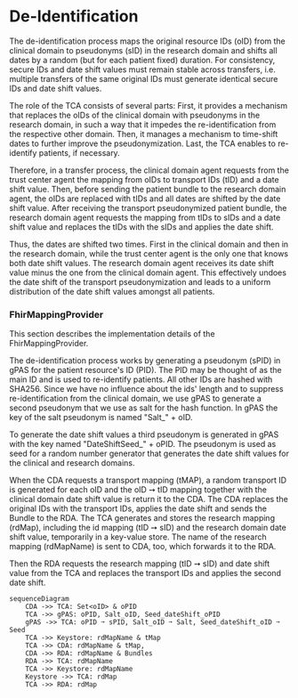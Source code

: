# De-Identification

The de-identification process maps the original resource IDs (oID) from the clinical domain to
pseudonyms (sID) in the research domain and shifts all dates by a random (but for each patient
fixed) duration.
For consistency, secure IDs and date shift values must remain stable across transfers, i.e.
multiple transfers of the same original IDs must generate identical secure IDs and date shift
values.

The role of the TCA consists of several parts:
First, it provides a mechanism that replaces the oIDs of the clinical domain with pseudonyms
in the research domain, in such a way that it impedes the re-identification
from the respective other domain.
Then, it manages a mechanism to time-shift dates to further improve the pseudonymization.
Last, the TCA enables to re-identify patients, if necessary.

Therefore, in a transfer process, the clinical domain agent requests from the trust center agent
the mapping from oIDs to transport IDs (tID) and a date shift value.
Then, before sending the patient bundle to the research domain agent,
the oIDs are replaced with tIDs and all dates are shifted by the date shift value.
After receiving the transport pseudonymized patient bundle, the research domain agent requests the
mapping from tIDs to sIDs and a date shift value and replaces the tIDs with the sIDs and applies
the date shift.

Thus, the dates are shifted two times.
First in the clinical domain and then in the research domain,
while the trust center agent is the only one that knows both date shift values.
The research domain agent receives its date shift value minus the one from the clinical domain
agent.
This effectively undoes the date shift of the transport pseudonymization
and leads to a uniform distribution of the date shift values amongst all patients.

### FhirMappingProvider

This section describes the implementation details of the FhirMappingProvider.

The de-identification process works by generating a pseudonym (sPID) in gPAS
for the patient resource's ID (PID).
The PID may be thought of as the main ID and is used to re-identify patients.
All other IDs are hashed with SHA256.
Since we have no influence about the ids' length
and to suppress re-identification from the clinical domain,
we use gPAS to generate a second pseudonym that we use as salt for the hash function.
In gPAS the key of the salt pseudonym is named "Salt_" + oID.

To generate the date shift values a third pseudonym is generated
in gPAS with the key named "DateShiftSeed_" + oPID.
The pseudonym is used as seed for a random number generator that generates the date shift values for
the clinical and research domains.

When the CDA requests a transport mapping (tMAP),
a random transport ID is generated for each oID and the oID ➙ tID mapping
together with the clinical domain date shift value is return it to the CDA.
The CDA replaces the original IDs with the transport IDs,
applies the date shift and sends the Bundle to the RDA.
The TCA generates and stores the research mapping (rdMap),
including the id mapping (tID ➙ sID) and the research domain date shift value,
temporarily in a key-value store.
The name of the research mapping (rdMapName) is sent to CDA, too, which forwards it to the RDA.

Then the RDA requests the research mapping (tID ➙ sID) and date shift value from the TCA
and replaces the transport IDs and applies the second date shift.

```mermaid
sequenceDiagram
    CDA ->> TCA: Set<oID> & oPID
    TCA ->> gPAS: oPID, Salt_oID, Seed_dateShift_oPID
    gPAS ->> TCA: oPID ➙ sPID, Salt_oID ➙ Salt, Seed_dateShift_oID ➙ Seed
    TCA ->> Keystore: rdMapName & tMap
    TCA ->> CDA: rdMapName & tMap,
    CDA ->> RDA: rdMapName & Bundles
    RDA ->> TCA: rdMapName
    TCA ->> Keystore: rdMapName
    Keystore ->> TCA: rdMap
    TCA ->> RDA: rdMap
```
